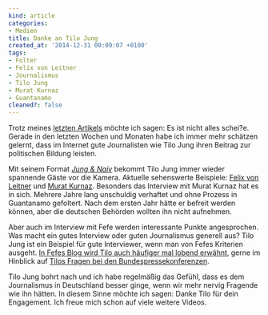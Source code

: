 ```yaml
---
kind: article
categories:
- Medien
title: Danke an Tilo Jung
created_at: '2014-12-31 00:09:07 +0100'
tags:
- Folter
- Felix von Leitner
- Journalismus
- Tilo Jung
- Murat Kurnaz
- Guantanamo
cleaned?: false
---
```


Trotz meines [letzten
Artikels](http://plasisent.org/zu-viel-scheisse-zur-zeit/ "Zu viel Schei?e zur Zeit")
möchte ich sagen: Es ist nicht alles schei?e. Gerade in den letzten
Wochen und Monaten habe ich immer mehr schätzen gelernt, dass im
Internet gute Journalisten wie Tilo Jung ihren Beitrag zur politischen
Bildung leisten.

Mit seinem Format [*Jung & Naiv*](http://jungundnaiv.de) bekommt Tilo
Jung immer wieder spannende Gäste vor die Kamera. Aktuelle sehenswerte
Beispiele: [Felix von
Leitner](https://www.youtube.com/watch?v=zT3rPlniIEI "Fefe wird bei „Jung & Naiv“ von Tilo Jung interviewt.")
und [Murat
Kurnaz](https://www.youtube.com/watch?v=A7Oz4aO6nvA "Murat Kurnaz wird zum Thema Folter von Tilo Jung interviewt.").
Besonders das Interview mit Murat Kurnaz hat es in sich. Mehrere Jahre
lang unschuldig verhaftet und ohne Prozess in Guantanamo gefoltert. Nach
dem ersten Jahr hätte er befreit werden können, aber die deutschen
Behörden wollten ihn nicht aufnehmen.

Aber auch im Interview mit Fefe werden interessante Punkte angesprochen.
Was macht ein gutes Interview oder guten Journalismus generell aus? Tilo
Jung ist ein Beispiel für gute Interviewer, wenn man von Fefes Kriterien
ausgeht. [In Fefes Blog wird Tilo auch häufiger mal lobend
erwähnt](https://blog.fefe.de/?q=Tilo%20Jung "Suche nach „Tilo Jung“ bei Fefes Blog."),
gerne im Hinblick auf [Tilos Fragen bei den
Bundespressekonferenzen](https://www.youtube.com/playlist?list=PLuQE_zb4awhXCJ7GWJLbkngo3YNcuckhf).

Tilo Jung bohrt nach und ich habe regelmäßig das Gefühl, dass es dem
Journalismus in Deutschland besser ginge, wenn wir mehr nervig Fragende
wie ihn hätten. In diesem Sinne möchte ich sagen: Danke Tilo für dein
Engagement. Ich freue mich schon auf viele weitere Videos.
